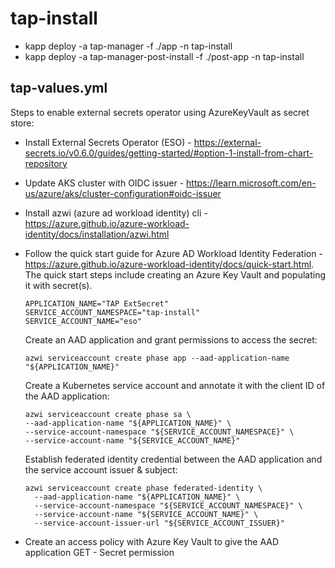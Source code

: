 # tap-install

- kapp deploy -a tap-manager -f ./app -n tap-install 
- kapp deploy -a tap-manager-post-install -f ./post-app -n tap-install 

## tap-values.yml

Steps to enable external secrets operator using AzureKeyVault as secret store:
- Install External Secrets Operator (ESO) - https://external-secrets.io/v0.6.0/guides/getting-started/#option-1-install-from-chart-repository
- Update AKS cluster with OIDC issuer - https://learn.microsoft.com/en-us/azure/aks/cluster-configuration#oidc-issuer
- Install azwi (azure ad workload identity) cli - https://azure.github.io/azure-workload-identity/docs/installation/azwi.html
- Follow the quick start guide for Azure AD Workload Identity Federation - https://azure.github.io/azure-workload-identity/docs/quick-start.html. The quick start steps include creating an Azure Key Vault and populating it with secret(s).


    ```
    APPLICATION_NAME="TAP ExtSecret"
    SERVICE_ACCOUNT_NAMESPACE="tap-install"
    SERVICE_ACCOUNT_NAME="eso"
    ```

    Create an AAD application and grant permissions to access the secret:
    ```
    azwi serviceaccount create phase app --aad-application-name "${APPLICATION_NAME}"
    ```

    Create a Kubernetes service account and annotate it with the client ID of the AAD application:
    ```
    azwi serviceaccount create phase sa \
    --aad-application-name "${APPLICATION_NAME}" \
    --service-account-namespace "${SERVICE_ACCOUNT_NAMESPACE}" \
    --service-account-name "${SERVICE_ACCOUNT_NAME}"
    ```

    Establish federated identity credential between the AAD application and the service account issuer & subject:
    ```
    azwi serviceaccount create phase federated-identity \
      --aad-application-name "${APPLICATION_NAME}" \
      --service-account-namespace "${SERVICE_ACCOUNT_NAMESPACE}" \
      --service-account-name "${SERVICE_ACCOUNT_NAME}" \
      --service-account-issuer-url "${SERVICE_ACCOUNT_ISSUER}"
    ```

- Create an access policy with Azure Key Vault to give the AAD application GET - Secret permission
